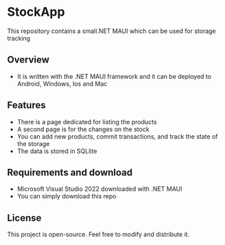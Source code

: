 # StockApp

This repository contains a small.NET MAUI which can be used for storage tracking

## Overview

- It is written with the .NET MAUI framework and it can be deployed to Android, Windows, Ios and Mac

## Features

- There is a page dedicated for listing the products
- A second page is for the changes on the stock
- You can add new products, commit transactions, and track the state of the storage
- The data is stored in SQLlite

## Requirements and download

- Microsoft Visual Studio 2022 downloaded with .NET MAUI
- You can simply download this repo

## License

This project is open-source. Feel free to modify and distribute it.

